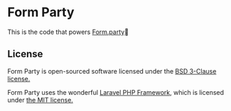 Form Party
==========

This is the code that powers [Form.party](https://form.party)🎉

License
-------
Form Party is open-sourced software licensed under the [BSD 3-Clause license.](https://opensource.org/licenses/BSD-3-Clause)

Form Party uses the wonderful [Laravel PHP Framework](https://laravel.com), which is licensed under [the MIT license.](https://opensource.org/licenses/MIT)
